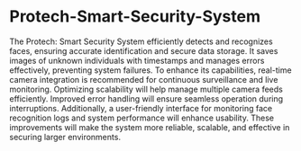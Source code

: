 <h1>Protech-Smart-Security-System</h1>

The Protech: Smart Security System efficiently detects and recognizes faces, ensuring accurate identification and secure data storage. It saves images of unknown individuals with timestamps and manages errors effectively, preventing system failures. To enhance its capabilities, real-time camera integration is recommended for continuous surveillance and live monitoring. Optimizing scalability will help manage multiple camera feeds efficiently. Improved error handling will ensure seamless operation during interruptions. Additionally, a user-friendly interface for monitoring face recognition logs and system performance will enhance usability. These improvements will make the system more reliable, scalable, and effective in securing larger environments.
